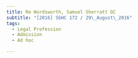 ```yaml
---
title: Re Wordsworth, Samuel Sherratt QC 
subtitle: "[2016] SGHC 172 / 29\_August\_2016"
tags:
  - Legal Profession
  - Admission
  - Ad hoc

---
```


